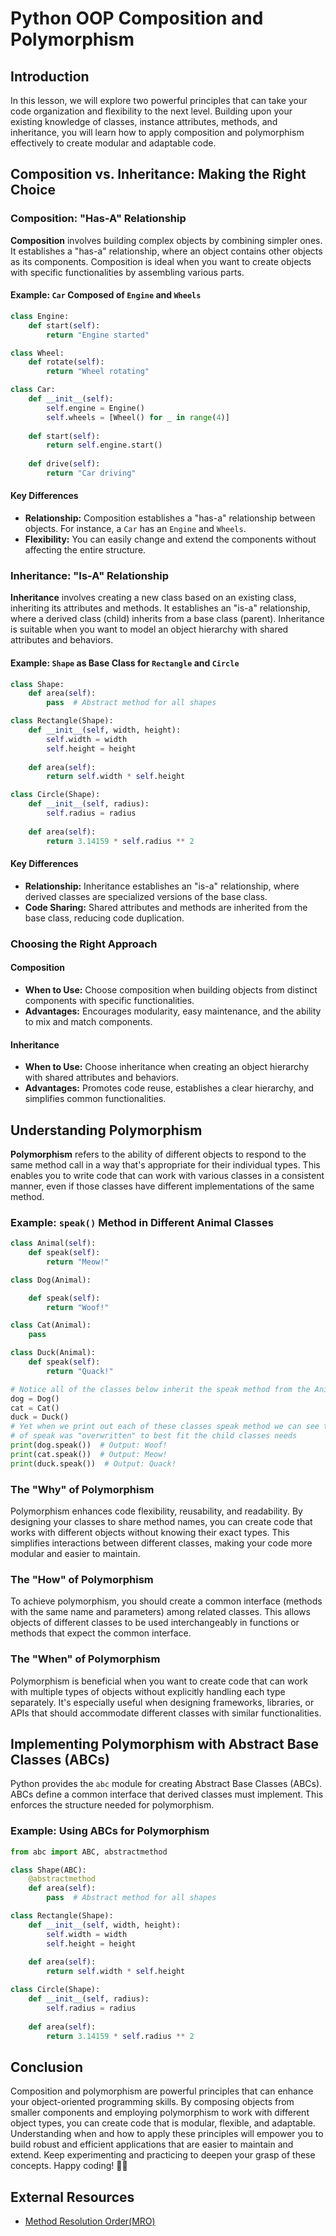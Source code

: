 # Python OOP Composition and Polymorphism

## Introduction

In this lesson, we will explore two powerful principles that can take your code organization and flexibility to the next level. Building upon your existing knowledge of classes, instance attributes, methods, and inheritance, you will learn how to apply composition and polymorphism effectively to create modular and adaptable code.

## Composition vs. Inheritance: Making the Right Choice

### Composition: "Has-A" Relationship

**Composition** involves building complex objects by combining simpler ones. It establishes a "has-a" relationship, where an object contains other objects as its components. Composition is ideal when you want to create objects with specific functionalities by assembling various parts.

#### Example: `Car` Composed of `Engine` and `Wheels`

```python
class Engine:
    def start(self):
        return "Engine started"

class Wheel:
    def rotate(self):
        return "Wheel rotating"

class Car:
    def __init__(self):
        self.engine = Engine()
        self.wheels = [Wheel() for _ in range(4)]
    
    def start(self):
        return self.engine.start()
    
    def drive(self):
        return "Car driving"
```

#### Key Differences

- **Relationship:** Composition establishes a "has-a" relationship between objects. For instance, a `Car` has an `Engine` and `Wheels`.
- **Flexibility:** You can easily change and extend the components without affecting the entire structure.

### Inheritance: "Is-A" Relationship

**Inheritance** involves creating a new class based on an existing class, inheriting its attributes and methods. It establishes an "is-a" relationship, where a derived class (child) inherits from a base class (parent). Inheritance is suitable when you want to model an object hierarchy with shared attributes and behaviors.

#### Example: `Shape` as Base Class for `Rectangle` and `Circle`

```python
class Shape:
    def area(self):
        pass  # Abstract method for all shapes

class Rectangle(Shape):
    def __init__(self, width, height):
        self.width = width
        self.height = height
    
    def area(self):
        return self.width * self.height

class Circle(Shape):
    def __init__(self, radius):
        self.radius = radius
    
    def area(self):
        return 3.14159 * self.radius ** 2
```

#### Key Differences

- **Relationship:** Inheritance establishes an "is-a" relationship, where derived classes are specialized versions of the base class.
- **Code Sharing:** Shared attributes and methods are inherited from the base class, reducing code duplication.

### Choosing the Right Approach

#### Composition

- **When to Use:** Choose composition when building objects from distinct components with specific functionalities.
- **Advantages:** Encourages modularity, easy maintenance, and the ability to mix and match components.

#### Inheritance

- **When to Use:** Choose inheritance when creating an object hierarchy with shared attributes and behaviors.
- **Advantages:** Promotes code reuse, establishes a clear hierarchy, and simplifies common functionalities.

## Understanding Polymorphism

**Polymorphism** refers to the ability of different objects to respond to the same method call in a way that's appropriate for their individual types. This enables you to write code that can work with various classes in a consistent manner, even if those classes have different implementations of the same method.

### Example: `speak()` Method in Different Animal Classes

```python
class Animal(self):
    def speak(self):
        return "Meow!"

class Dog(Animal):

    def speak(self):
        return "Woof!"

class Cat(Animal):
    pass

class Duck(Animal):
    def speak(self):
        return "Quack!"

# Notice all of the classes below inherit the speak method from the Animal class
dog = Dog()
cat = Cat()
duck = Duck()
# Yet when we print out each of these classes speak method we can see the original behavior
# of speak was "overwritten" to best fit the child classes needs
print(dog.speak())  # Output: Woof!
print(cat.speak())  # Output: Meow!
print(duck.speak())  # Output: Quack!
```

### The "Why" of Polymorphism

Polymorphism enhances code flexibility, reusability, and readability. By designing your classes to share method names, you can create code that works with different objects without knowing their exact types. This simplifies interactions between different classes, making your code more modular and easier to maintain.

### The "How" of Polymorphism

To achieve polymorphism, you should create a common interface (methods with the same name and parameters) among related classes. This allows objects of different classes to be used interchangeably in functions or methods that expect the common interface.

### The "When" of Polymorphism

Polymorphism is beneficial when you want to create code that can work with multiple types of objects without explicitly handling each type separately. It's especially useful when designing frameworks, libraries, or APIs that should accommodate different classes with similar functionalities.

## Implementing Polymorphism with Abstract Base Classes (ABCs)

Python provides the `abc` module for creating Abstract Base Classes (ABCs). ABCs define a common interface that derived classes must implement. This enforces the structure needed for polymorphism.

### Example: Using ABCs for Polymorphism

```python
from abc import ABC, abstractmethod

class Shape(ABC):
    @abstractmethod
    def area(self):
        pass  # Abstract method for all shapes

class Rectangle(Shape):
    def __init__(self, width, height):
        self.width = width
        self.height = height
    
    def area(self):
        return self.width * self.height

class Circle(Shape):
    def __init__(self, radius):
        self.radius = radius
    
    def area(self):
        return 3.14159 * self.radius ** 2
```

## Conclusion

Composition and polymorphism are powerful principles that can enhance your object-oriented programming skills. By composing objects from smaller components and employing polymorphism to work with different object types, you can create code that is modular, flexible, and adaptable. Understanding when and how to apply these principles will empower you to build robust and efficient applications that are easier to maintain and extend. Keep experimenting and practicing to deepen your grasp of these concepts. Happy coding! 🐍🚀

## External Resources

- [Method Resolution Order(MRO)](https://www.educative.io/edpresso/what-is-mro-in-python)
